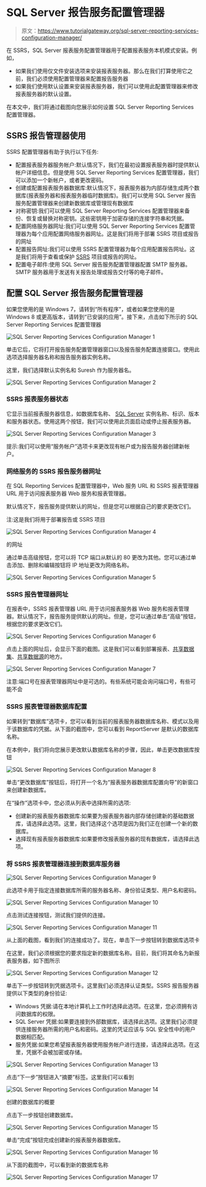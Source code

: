 # SQL Server 报告服务配置管理器

> 原文：<https://www.tutorialgateway.org/sql-server-reporting-services-configuration-manager/>

在 SSRS，SQL Server 报表服务配置管理器用于配置报表服务本机模式安装。例如，

*   如果我们使用仅文件安装选项来安装报表服务器。那么在我们打算使用它之前，我们必须使用配置管理器来配置报告服务器
*   如果我们使用默认设置来安装报表服务器，我们可以使用此配置管理器来修改报表服务器的默认设置。

在本文中，我们将通过截图向您展示如何设置 SQL Server Reporting Services 配置管理器。

## SSRS 报告管理器使用

SSRS 配置管理器有助于执行以下任务:

*   配置报表服务器服务帐户:默认情况下，我们在最初设置报表服务器时提供默认帐户详细信息。但是使用 SQL Server Reporting Services 配置管理器，我们可以添加一个新帐户，或者更改密码。
*   创建或配置报表服务器数据库:默认情况下，报表服务器为内部存储生成两个数据库(报表服务器和报表服务器临时数据库)。我们可以使用 SQL Server 报告服务配置管理器来创建新数据库或管理现有数据库
*   对称密钥:我们可以使用 SQL Server Reporting Services 配置管理器来备份、恢复或替换对称密钥。这些密钥用于加密存储的连接字符串和凭据。
*   配置网络服务器网址:我们可以使用 SQL Server Reporting Services 配置管理器为每个应用配置网络服务器网址。这是我们将用于部署 SSRS 项目或报告的网址
*   配置报告网址:我们可以使用 SSRS 配置管理器为每个应用配置报告网址。这是我们将用于查看或保护 [SSRS](https://www.tutorialgateway.org/ssrs/) 项目或报告的网址。
*   配置电子邮件:使用 SQL Server 报告服务配置管理器配置 SMTP 服务器。SMTP 服务器用于发送有关报告处理或报告交付等的电子邮件。

## 配置 SQL Server 报告服务配置管理器

如果您使用的是 Windows 7，请转到“所有程序”，或者如果您使用的是 Windows 8 或更高版本，请转到“已安装的应用”。接下来，点击如下所示的 SQL Server Reporting Services 配置管理器

![SQL Server Reporting Services Configuration Manager 1](img/d78c596e1edd1a949f81640dc806ab6d.png)

单击它后，它将打开报告服务配置管理器窗口以及报告服务配置连接窗口。使用此选项选择服务器名称和报告服务器实例名称。

这里，我们选择默认实例名和 Suresh 作为服务器名。

![SQL Server Reporting Services Configuration Manager 2](img/524c9c66c5bbc626027f976ee2736a90.png)

### SSRS 报表服务器状态

它显示当前报表服务器信息，如数据库名称、 [SQL Server](https://www.tutorialgateway.org/sql/) 实例名称、标识、版本和服务器状态。使用这两个按钮，我们可以使用此页面启动或停止报表服务器。

![SQL Server Reporting Services Configuration Manager 3](img/6069654bb24cddb45c350d61a64109da.png)

提示:我们可以使用“服务帐户”选项卡来更改现有帐户或为报告服务器创建新帐户。

### 网络服务的 SSRS 报告服务器网址

在 SQL Reporting Services 配置管理器中，Web 服务 URL 和 SSRS 报表管理器 URL 用于访问报表服务器 Web 服务和报表管理器。

默认情况下，报告服务提供默认的网址，但是您可以根据自己的要求更改它们。

注:这是我们将用于部署报告或 SSRS 项目

![SQL Server Reporting Services Configuration Manager 4](img/b618d7371cae51b68d47b2433e862f64.png)

的网址

通过单击高级按钮，您可以将 TCP 端口从默认的 80 更改为其他。您可以通过单击添加、删除和编辑按钮将 IP 地址更改为网络名称。

![SQL Server Reporting Services Configuration Manager 5](img/236c238722d24d51a471875dc4c989fe.png)

### SSRS 报告管理器网址

在报表中，SSRS 报表管理器 URL 用于访问报表服务器 Web 服务和报表管理器。默认情况下，报告服务提供默认的网址。但是，您可以通过单击“高级”按钮，根据您的要求更改它们。

![SQL Server Reporting Services Configuration Manager 6](img/3563c8d599e37f2efc8ab00a93256d36.png)

点击上面的网址后，会显示下面的截图。这是我们可以看到部署报表、[共享数据集](https://www.tutorialgateway.org/shared-dataset-in-ssrs/)、[共享数据源](https://www.tutorialgateway.org/ssrs-shared-data-source/)的地方。

![SQL Server Reporting Services Configuration Manager 7](img/e2027c15dde38d24baa0bb8f52c06154.png)

注意:端口号在报表管理器网址中是可选的。有些系统可能会询问端口号，有些可能不会

### SSRS 报表管理器数据库配置

如果转到“数据库”选项卡，您可以看到当前的报表服务器数据库名称、模式以及用于该数据库的凭据。从下面的截图中，您可以看到 ReportServer 是默认的数据库名称。

在本例中，我们将向您展示更改默认数据库名称的步骤，因此，单击更改数据库按钮

![SQL Server Reporting Services Configuration Manager 8](img/12ac04279913fa5bc2b2734bdd5cfa70.png)

单击“更改数据库”按钮后，将打开一个名为“报表服务器数据库配置向导”的新窗口来创建新数据库。

在“操作”选项卡中，您必须从列表中选择所需的选项:

*   创建新的报表服务器数据库:如果要为报表服务器内部存储创建新的基础数据库，请选择此选项。这里，我们选择这个选项是因为我们正在创建一个新的数据库。
*   选择现有报表服务器数据库:如果要修改报表服务器的现有数据库，请选择此选项。

### 将 SSRS 报表管理器连接到数据库服务器

![SQL Server Reporting Services Configuration Manager 9](img/0a94fecc6b6c2e2362ac5b60189c911b.png)

此选项卡用于指定连接数据库所需的服务器名称、身份验证类型、用户名和密码。

![SQL Server Reporting Services Configuration Manager 10](img/eb4130d2862350e0050b8777b86cf3f5.png)

点击测试连接按钮，测试我们提供的连接。

![SQL Server Reporting Services Configuration Manager 11](img/1cdd800781cf166779a1e5c93034864e.png)

从上面的截图，看到我们的连接成功了。现在，单击下一步按钮转到数据库选项卡

在这里，我们必须根据您的要求指定新的数据库名称。目前，我们将其命名为新报表服务器，如下图所示

![SQL Server Reporting Services Configuration Manager 12](img/025b355c0b0385769973dbd935373542.png)

单击下一步按钮转到凭据选项卡。这里我们必须选择认证类型。SSRS 报告服务器提供以下类型的身份验证:

*   Windows 凭据:请在本地计算机上工作时选择此选项。在这里，您必须拥有访问数据库的权限。
*   SQL Server 凭据:如果要连接到外部数据库，请选择此选项。这里我们必须提供连接服务器所需的用户名和密码。这里的凭证应该与 SQL 安全性中的用户数据相匹配。
*   服务凭据:如果您希望报表服务器使用服务帐户进行连接，请选择此选项。在这里，凭据不会被加密或存储。

![SQL Server Reporting Services Configuration Manager 13](img/ee50073af70a260559788f9a72702a35.png)

点击“下一步”按钮进入“摘要”标签。这里我们可以看到

![SQL Server Reporting Services Configuration Manager 14](img/40ddd55a1174bd2c4184c53a7adf30c1.png)

创建的数据库的概要

点击下一步按钮创建数据库。

![SQL Server Reporting Services Configuration Manager 15](img/5f69f2f498cd00f39f96f4d4ffd857cd.png)

单击“完成”按钮完成创建新的报表服务器数据库。

![SQL Server Reporting Services Configuration Manager 16](img/f3292a9b59493e6e863a84983fc052e2.png)

从下面的截图中，可以看到新的数据库名称

![SQL Server Reporting Services Configuration Manager 17](img/4354fbebc60dba147dd4902ca32e5271.png)
